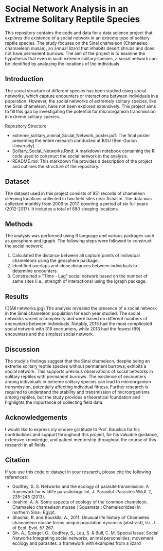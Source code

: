 # Social Network Analysis in an Extreme Solitary Reptile Species

This repository contains the code and data for a data science project that explores the existence of a social network in an extreme type of solitary reptile species. The study focuses on the Sinai chameleon (Chamaeleo chamaeleon musae), an annual lizard that inhabits desert shrubs and does not have permanent burrows. The aim of the project is to examine the hypothesis that even in such extreme solitary species, a social network can be identified by analyzing the locations of the individuals.

## Introduction
The social structure of different species has been studied using social networks, which capture encounters or interactions between individuals in a population. However, the social networks of extremely solitary species, like the Sinai chameleon, have not been explored extensively. This project aims to fill this gap by investigating the potential for microorganism transmission in extreme solitary species.

Repository Structure
* extreme_solitary_animal_Social_Network_poster.pdf: The final poster presenting the entire research conducted at BGU (Ben-Gurion University).
* Solitary_Social_Networks.Rmd: A markdown notebook containing the R code used to construct the social network in the analysis.
* README.md: This markdown file provides a description of the project and outlines the structure of the repository.

## Dataset
The dataset used in this project consists of 851 records of chameleon sleeping locations collected in two field sites near Ashalim. The data was collected monthly from 2009 to 2017, covering a period of six full years (2012-2017). It includes a total of 880 sleeping locations.

## Methods
The analysis was performed using R language and various packages such as geosphere and igraph. The following steps were followed to construct the social network:

1. Calculated the distance between all capture points of individual chameleons using the geosphere package.
2. Identified overlaps and close distances between individuals to determine encounters.
3. Constructed a "Time - Lag" social network based on the number of same sites (i.e., strength of interactions) using the igraph package.

## Results
![](All networks.jpg)
The analysis revealed the presence of a social network in the Sinai chameleon population for each year studied. The social networks varied in complexity and were based on different numbers of encounters between individuals. Notably, 2015 had the most complicated social network with 319 encounters, while 2013 had the fewest (89) encounters and the simplest social network.
## Discussion
The study's findings suggest that the Sinai chameleon, despite being an extreme solitary reptile species without permanent burrows, exhibits a social network. This supports previous observations of social networks in solitary reptiles with permanent burrows. The existence of encounters among individuals in extreme solitary species can lead to microorganism transmission, potentially affecting individual fitness. Further research is required to understand the stability and transmission of microorganisms among reptiles, but the study provides a theoretical foundation and highlights the importance of collecting field data.

## Acknowledgements
I would like to express my sincere gratitude to Prof. Bouskila for his contributions and support throughout this project, for his valuable guidance, extensive knowledge, and patient mentorship throughout the course of this research in all fields.

## Citation
If you use this code or dataset in your research, please cite the following references:

- Godfrey, S. S. Networks and the ecology of parasite transmission: A framework for wildlife parasitology. Int. J. Parasitol. Parasites Wildl. 2, 235–245 (2013).
- Ibrahim, A. A. Some aspects of ecology of the common chameleon, Chamaeleo chamaeleon musae ( Squamata : Chameleonidae) in northern Sinai, Egypt.
- Shachal, R. and Bouskila, A., 2011. Unusual life history of Chamaeleo chamaeleon musae forms unique population dynamics (abstract), Isr. J. of Ecol. Evol. 57:267.
- Sih, A., Spiegel, O., Godfrey, S., Leu, S. & Bull, C. M. Special Issue: Social Networks Integrating social networks, animal personalities, movement ecology and parasites: a framework with examples from a lizard